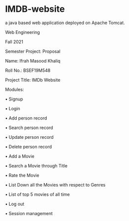 # IMDB-website
a java based web application deployed on Apache Tomcat.


Web Engineering


Fall 2021


Semester Project: Proposal 


Name:                 Ifrah Masood Khaliq 


Roll No.:	            BSEF19M548




Project Title: 	IMDb Website

Modules:

•	Signup

•	Login

•	Add person record

•	Search person record

•	Update person record

•	Delete person record

•	Add a Movie

•	Search a Movie through Title

•	Rate the Movie

•	List Down all the Movies with respect to Genres

•	List of top 5 movies of all time

•	Log out

•	Session management

